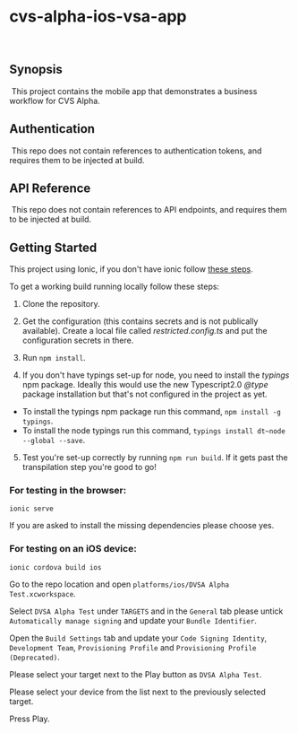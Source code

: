 # cvs-alpha-ios-vsa-app
​
## Synopsis
​
This project contains the mobile app that demonstrates a business workflow for CVS Alpha.
​
## Authentication
​
This repo does not contain references to authentication tokens, and requires them to be injected at build.
​
## API Reference
​
This repo does not contain references to API endpoints, and requires them to be injected at build.

## Getting Started
This project using Ionic, if you don't have ionic follow [these steps](https://ionicframework.com/docs/v1/guide/installation.html).

To get a working build running locally follow these steps:

1. Clone the repository.

2. Get the configuration (this contains secrets and is not publically available).  Create a local file called _restricted.config.ts_ and put the configuration secrets in there.

3. Run `npm install`.

4. If you don't have typings set-up for node, you need to install the _typings_ npm package.  Ideally this would use the new Typescript2.0 _@type_ package installation but that's not configured in the project as yet.  

* To install the typings npm package run this command, `npm install -g typings`.
* To install the node typings run this command, `typings install dt~node --global --save`.

5. Test you're set-up correctly by running `npm run build`.  If it gets past the transpilation step you're good to go!

### For testing in the browser:

`ionic serve`

If you are asked to install the missing dependencies please choose yes.

### For testing on an iOS device:

`ionic cordova build ios`

Go to the repo location and open `platforms/ios/DVSA Alpha Test.xcworkspace`.

Select `DVSA Alpha Test` under `TARGETS` and in the `General` tab please untick `Automatically manage signing` and update your `Bundle Identifier`.

Open the `Build Settings` tab and update your `Code Signing Identity`, `Development Team`, `Provisioning Profile` and `Provisioning Profile (Deprecated)`.

Please select your target next to the Play button as `DVSA Alpha Test`.

Please select your device from the list next to the previously selected target.

Press Play.
